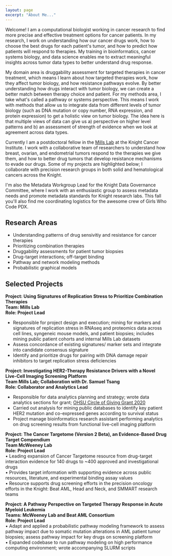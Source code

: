 ```yaml
---
layout: page
excerpt: "About Me..."
---
```


Welcome! I am a computational biologist working in cancer research to find more precise and effective treatment options for cancer patients. In my research, I work on understanding how our cancer drugs work, how to choose the best drugs for each patient's tumor, and how to predict how patients will respond to therapies. My training in bioinformatics, cancer systems biology, and data science enables me to extract meaningful insights across tumor data types to better understand drug response. 

My domain area is druggability assessment for targeted therapies in cancer treatment, which means I learn about how targeted therapies work, how they affect tumor biology, and how resistance pathways evolve. By better understanding how drugs interact with tumor biology, we can create a better match between therapy choice and patient. For my methods area, I take what's called a pathway or systems perspective. This means I work with methods that allow us to integrate data from different levels of tumor biology (such as DNA mutation or copy number, RNA expression, and protein expression) to get a holistic view on tumor biology. The idea here is that multiple views of data can give us a) perspective on higher level patterns and b) an assessment of strength of evidence when we look at agreement across data types. 

Currently I am a postdoctoral fellow in the [Mills Lab](https://www.ohsu.edu/school-of-medicine/mills-lab/people) at the Knight Cancer Institute. I work with a collaborative team of researchers to understand how breast, ovarian, and endometrial tumors respond to the therapies we give them, and how to better drug tumors that develop resistance mechanisms to evade our drugs. Some of my projects are highlighted below; I collaborate with precision research groups in both solid and hematological cancers across the Knight. 


I'm also the Metadata Workgroup Lead for the Knight Data Governance Committee, where I work with an enthusiastic group to assess metadata needs and promote metadata standards for Knight research labs. This fall you'll also find me coordinating logistics for the awesome crew of Girls Who Code PDX. 

## Research Areas
* Understanding patterns of drug sensivitiy and resistance for cancer therapies
* Prioritizing combination therapies
* Druggability assessments for patient tumor biopsies
* Drug-target interactions; off-target binding
* Pathway and network modeling methods
* Probabilistic graphical models

## Selected Projects
**Project: Using Signatures of Replication Stress to Prioritize Combination Therapies**<br/>
**Team: Mills Lab**<br/>
**Role: Project Lead**<br/>
* Responsible for project design and execution; mining for markers and signatures of replication stress in RNAseq and proteomics data across cell lines, syngeneic mouse models, and patient biopsies; includes mining public patient cohorts and internal Mills Lab datasets
* Assess concordance of existing signatures/ marker sets and integrate into candidate consensus signature
* Identify and prioritize drugs for pairing with DNA damage repair inhibitors to target replication stress deficiencies

**Project: Investigating HER2-Therapy Resistance Drivers with a Novel Live-Cell Imaging Screening Platform**<br/>
**Team Mills Lab; Collaboration with Dr. Samuel Tsang**<br/>
**Role: Collaborator and Analytics Lead**<br/>
* Responsible for data analytics planning and strategy; wrote data analytics sections for grant; [OHSU Circle of Giving Grant 2020](https://www.ohsu.edu/womens-health/circle-giving) 
* Carried out analysis for mining public databases to identify key patient HER2 mutation and co-expressed genes according to survival status  
* Project manage bioinformatics research assistant performing analytics on drug screening results from functional live-cell imaging platform  

**Project: The Cancer Targetome (Version 2 Beta), an Evidence-Based Drug Target Compendium**<br/>
**Team McWeeney Lab**<br/>
**Role: Project Lead**<br/>
•	Leading expansion of Cancer Targetome resource from drug-target interaction evidence for 140 drugs to ~400 approved and investigational drugs  
•	Provides target information with supporting evidence across public resources, literature, and experimental binding assay values  
•	Resource supports drug screening efforts in the precision oncology efforts in the Knight: Beat AML, Head and Neck, and SMMART research teams  

**Project: A Pathway Perspective on Targeted Therapy Response in Acute Myeloid Leukemia**<br/>
**Teams: McWeeney Lab and Beat AML Consortium**<br/>
**Role: Project Lead**<br/>
•	Adapt and applied a probabilistic pathway modeling framework to assess pathway impact due to somatic mutation alterations in AML patient tumor biopsies; assess pathway impact for key drugs on screening platform  
•	Expanded codebase to run pathway modeling on high performance computing environment; wrote accompanying SLURM scripts  




